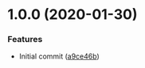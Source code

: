# 1.0.0 (2020-01-30)


### Features

* Initial commit ([a9ce46b](https://github.com/mongodb-ansible-roles/ansible-role-perl-toolchain/commit/a9ce46b48089cb4c6eac123631fba1ddbc70a21a))
